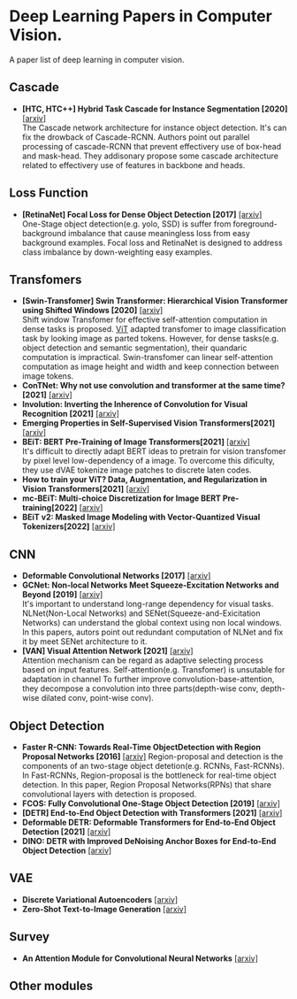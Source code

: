 # Deep Learning Papers in Computer Vision.
A paper list of deep learning in computer vision.

## Cascade
- **[HTC, HTC++] Hybrid Task Cascade for Instance Segmentation [2020]** [[arxiv]](https://arxiv.org/abs/1901.07518)<br>
The Cascade network architecture for instance object detection. It's can fix the drowback of Cascade-RCNN. 
Authors point out parallel processing of cascade-RCNN that prevent effectivery use of box-head and mask-head. They addisonary propose some cascade architecture related to effectivery use of features in backbone and heads.<br>  

## Loss Function
- **[RetinaNet] Focal Loss for Dense Object Detection [2017]** [[arxiv]](https://arxiv.org/abs/1708.02002)<br>
One-Stage object detection(e.g. yolo, SSD) is suffer from foreground-background imbalance that cause meaningless loss from  easy background examples. Focal loss and RetinaNet is designed to address class imbalance by down-weighting easy examples.<br>  


## Transfomers
- **[Swin-Transfomer] Swin Transformer: Hierarchical Vision Transformer using Shifted Windows [2020]** [[arxiv]](https://arxiv.org/abs/2103.14030)<br>
Shift window Transfomer for effective self-attention computation in dense tasks is proposed. [ViT](https://arxiv.org/abs/2010.11929) adapted transfomer to image classification task by looking image as parted tokens. However, for dense tasks(e.g. object detection and semantic segmentation), their quandaric computation is impractical. Swin-transfomer can linear self-attention computation as image height and width and keep connection between image tokens.<br>  
- **ConTNet: Why not use convolution and transformer at the same time? [2021]** [[arxiv]](https://arxiv.org/abs/2104.13497)
- **Involution: Inverting the Inherence of Convolution for Visual Recognition [2021]** [[arxiv]](https://arxiv.org/abs/2103.06255)
- **Emerging Properties in Self-Supervised Vision Transformers[2021]** [[arxiv]](https://arxiv.org/abs/2104.14294)
- **BEiT: BERT Pre-Training of Image Transformers[2021]** [[arxiv]](https://arxiv.org/abs/2106.08254)<br>
It's difficult to directly adapt BERT ideas to pretrain for vision transfomer by pixel level low-dependency of a image. To overcome this dificulty, they use dVAE tokenize image patches to discrete laten codes. 
- **How to train your ViT? Data, Augmentation, and Regularization in Vision Transformers[2021]** [[arxiv]](https://arxiv.org/abs/2106.10270)
- **mc-BEiT: Multi-choice Discretization for Image BERT Pre-training[2022]** [[arxiv]](https://arxiv.org/abs/2203.15371) 
- **BEiT v2: Masked Image Modeling with Vector-Quantized Visual Tokenizers[2022]** [[arxiv]](https://arxiv.org/abs/2208.06366)
## CNN
- **Deformable Convolutional Networks [2017]** [[arxiv]](https://arxiv.org/abs/1703.06211)<br>  
- **GCNet: Non-local Networks Meet Squeeze-Excitation Networks and Beyond [2019]** [[arxiv]](https://arxiv.org/abs/1904.11492)<br>
It's important to understand long-range dependency for visual tasks. NLNet(Non-Local Networks) and SENet(Squeeze-and-Exicitation Networks) can understand the global context using non local windows. In this papers, autors point out redundant computation of NLNet and fix it by meet SENet architecture to it.<br>  
- **[VAN] Visual Attention Network [2021]** [[arxiv]](https://arxiv.org/abs/2202.09741)<br>
Attention mechanism can be regard as adaptive selecting process based on input features. Self-attention(e.g. Transfomer) is unsutable for adaptation in channel To further improve convolution-base-attention, they decompose a convolution into three parts(depth-wise conv, depth-wise dilated conv, point-wise conv).<br>   

## Object Detection
- **Faster R-CNN: Towards Real-Time ObjectDetection with Region Proposal Networks [2016]** [[arxiv]](https://arxiv.org/abs/1506.01497)
Region-proposal and detection is the components of an two-stage object detetion(e.g. RCNNs, Fast-RCNNs). In Fast-RCNNs, Region-proposal is the bottleneck for real-time object detection. In this paper, Region Proposal Networks(RPNs) that share convolutional layers with detection is proposed.<br>  
- **FCOS: Fully Convolutional One-Stage Object Detection [2019]** [[arxiv]](https://arxiv.org/abs/1904.01355)
- **[DETR] End-to-End Object Detection with Transformers [2021]** [[arxiv]](https://arxiv.org/abs/2005.12872)
- **Deformable DETR: Deformable Transformers for End-to-End Object Detection [2021]** [[arxiv]](https://arxiv.org/abs/2010.04159)
- **DINO: DETR with Improved DeNoising Anchor Boxes for End-to-End Object Detection** [[arxiv]](https://arxiv.org/abs/2203.03605v2)

## VAE
- **Discrete Variational Autoencoders** [[arxiv]](https://arxiv.org/abs/1609.02200)
- **Zero-Shot Text-to-Image Generation** [[arxiv]](https://arxiv.org/abs/2102.12092)
## Survey 
- **An Attention Module for Convolutional Neural Networks** [[arxiv]](https://arxiv.org/abs/2108.08205)<br>
 
## Other modules
